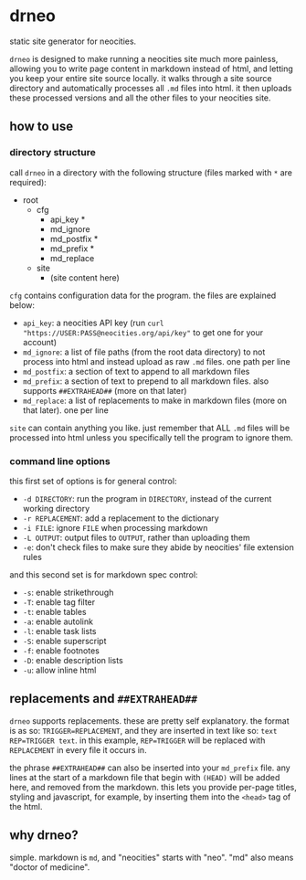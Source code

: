 # drneo

static site generator for neocities.

`drneo` is designed to make running a neocities site much more painless, allowing you to write page content in markdown instead of html, and letting you keep your entire site source locally. it walks through a site source directory and automatically processes all `.md` files into html. it then uploads these processed versions and all the other files to your neocities site.

## how to use

### directory structure

call `drneo` in a directory with the following structure (files marked with `*` are required):

- root
    - cfg
        - api_key *
        - md_ignore
        - md_postfix *
        - md_prefix *
        - md_replace
    - site
        - (site content here)

`cfg` contains configuration data for the program. the files are explained below:

- `api_key`: a neocities API key (run `curl "https://USER:PASS@neocities.org/api/key"` to get one for your account)
- `md_ignore`: a list of file paths (from the root data directory) to not process into html and instead upload as raw `.md` files. one path per line
- `md_postfix`: a section of text to append to all markdown files
- `md_prefix`: a section of text to prepend to all markdown files. also supports `##EXTRAHEAD##` (more on that later)
- `md_replace`: a list of replacements to make in markdown files (more on that later). one per line

`site` can contain anything you like. just remember that ALL `.md` files will be processed into html unless you specifically tell the program to ignore them.

### command line options

this first set of options is for general control:

- `-d DIRECTORY`: run the program in `DIRECTORY`, instead of the current working directory
- `-r REPLACEMENT`: add a replacement to the dictionary
- `-i FILE`: ignore `FILE` when processing markdown
- `-L OUTPUT`: output files to `OUTPUT`, rather than uploading them
- `-e`: don't check files to make sure they abide by neocities' file extension rules

and this second set is for markdown spec control:

- `-s`: enable strikethrough
- `-T`: enable tag filter
- `-t`: enable tables
- `-a`: enable autolink
- `-l`: enable task lists
- `-S`: enable superscript
- `-f`: enable footnotes
- `-D`: enable description lists
- `-u`: allow inline html

## replacements and `##EXTRAHEAD##`

`drneo` supports replacements. these are pretty self explanatory. the format is as so: `TRIGGER=REPLACEMENT`, and they are inserted in text like so: `text REP=TRIGGER text`.
in this example, `REP=TRIGGER` will be replaced with `REPLACEMENT` in every file it occurs in.

the phrase `##EXTRAHEAD##` can also be inserted into your `md_prefix` file. any lines at the start of a markdown file that begin with `(HEAD)` will be added here, and removed from the markdown. this lets you provide per-page titles, styling and javascript, for example, by inserting them into the `<head>` tag of the html.

## why drneo?

simple. markdown is `md`, and "neocities" starts with "neo". "md" also means "doctor of medicine".
